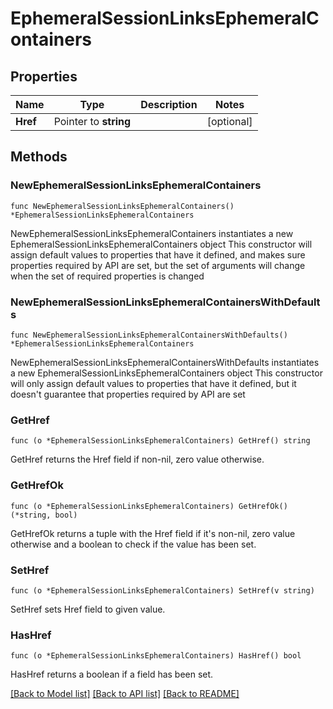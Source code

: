 # EphemeralSessionLinksEphemeralContainers

## Properties

Name | Type | Description | Notes
------------ | ------------- | ------------- | -------------
**Href** | Pointer to **string** |  | [optional] 

## Methods

### NewEphemeralSessionLinksEphemeralContainers

`func NewEphemeralSessionLinksEphemeralContainers() *EphemeralSessionLinksEphemeralContainers`

NewEphemeralSessionLinksEphemeralContainers instantiates a new EphemeralSessionLinksEphemeralContainers object
This constructor will assign default values to properties that have it defined,
and makes sure properties required by API are set, but the set of arguments
will change when the set of required properties is changed

### NewEphemeralSessionLinksEphemeralContainersWithDefaults

`func NewEphemeralSessionLinksEphemeralContainersWithDefaults() *EphemeralSessionLinksEphemeralContainers`

NewEphemeralSessionLinksEphemeralContainersWithDefaults instantiates a new EphemeralSessionLinksEphemeralContainers object
This constructor will only assign default values to properties that have it defined,
but it doesn't guarantee that properties required by API are set

### GetHref

`func (o *EphemeralSessionLinksEphemeralContainers) GetHref() string`

GetHref returns the Href field if non-nil, zero value otherwise.

### GetHrefOk

`func (o *EphemeralSessionLinksEphemeralContainers) GetHrefOk() (*string, bool)`

GetHrefOk returns a tuple with the Href field if it's non-nil, zero value otherwise
and a boolean to check if the value has been set.

### SetHref

`func (o *EphemeralSessionLinksEphemeralContainers) SetHref(v string)`

SetHref sets Href field to given value.

### HasHref

`func (o *EphemeralSessionLinksEphemeralContainers) HasHref() bool`

HasHref returns a boolean if a field has been set.


[[Back to Model list]](../README.md#documentation-for-models) [[Back to API list]](../README.md#documentation-for-api-endpoints) [[Back to README]](../README.md)


